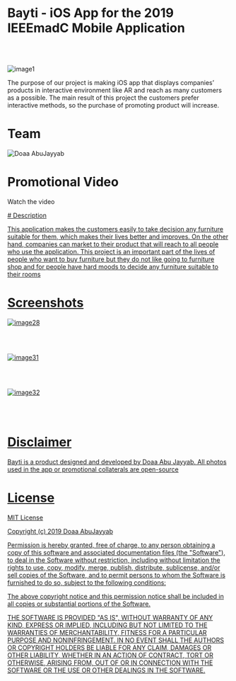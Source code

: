 # Bayti - iOS App for the 2019 IEEEmadC Mobile Application

 <br><br>
 
![image1](https://user-images.githubusercontent.com/29166033/71294306-d421ea80-2380-11ea-9815-84cbfee9fa0a.png)
 
The purpose of our project is making iOS app that displays companies’ products in interactive environment like AR and reach as many customers as a possible.
The main result of this project the customers prefer interactive methods, so the purchase of promoting product will increase.
 

# Team

![Doaa AbuJayyab](https://github.com/djayyab)


# Promotional Video

Watch the video

<a href="{https://drive.google.com/file/d/1BDLghageZ_1kMBG35KBDyX0-CHPLNs7-/view?usp=sharing}" title="Link Title">
# Description

This application makes the customers easily to take decision any furniture suitable for them, which makes their lives better and improves. On the other hand, companies can market to their product that will reach to all people who use the application.
This project is an important part of the lives of people who want to buy furniture but they do not like going to furniture shop and for people have hard moods to decide any furniture suitable to their rooms



# Screenshots
  
  ![image28](https://user-images.githubusercontent.com/29166033/71294346-ebf96e80-2380-11ea-8867-e5407068ba29.png)
  
 <br><br>
 
  ![image31](https://user-images.githubusercontent.com/29166033/71294359-f6b40380-2380-11ea-9de3-efae063e512b.png)

<br><br>

![image32](https://user-images.githubusercontent.com/29166033/71294371-ff0c3e80-2380-11ea-80a9-29bfaf2b5de2.png)
  
<br><br>

# Disclaimer

Bayti is a product designed and developed by Doaa Abu Jayyab. All photos used in the app or promotional collaterals are open-source

# License

MIT License

Copyright (c) 2019 Doaa AbuJayyab

Permission is hereby granted, free of charge, to any person obtaining a copy of this software and associated documentation files (the "Software"), to deal in the Software without restriction, including without limitation the rights to use, copy, modify, merge, publish, distribute, sublicense, and/or sell copies of the Software, and to permit persons to whom the Software is furnished to do so, subject to the following conditions:

The above copyright notice and this permission notice shall be included in all copies or substantial portions of the Software.

THE SOFTWARE IS PROVIDED "AS IS", WITHOUT WARRANTY OF ANY KIND, EXPRESS OR IMPLIED, INCLUDING BUT NOT LIMITED TO THE WARRANTIES OF MERCHANTABILITY, FITNESS FOR A PARTICULAR PURPOSE AND NONINFRINGEMENT. IN NO EVENT SHALL THE AUTHORS OR COPYRIGHT HOLDERS BE LIABLE FOR ANY CLAIM, DAMAGES OR OTHER LIABILITY, WHETHER IN AN ACTION OF CONTRACT, TORT OR OTHERWISE, ARISING FROM, OUT OF OR IN CONNECTION WITH THE SOFTWARE OR THE USE OR OTHER DEALINGS IN THE SOFTWARE.

